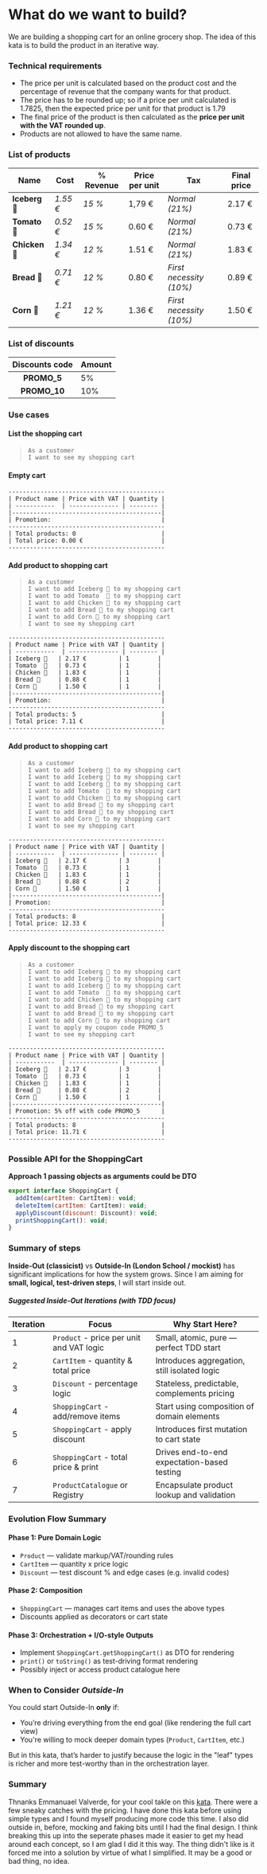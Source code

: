 # What do we want to build?

We are building a shopping cart for an online grocery shop. The idea of this kata is to build the product in an iterative way.

### Technical requirements

- The price per unit is calculated based on the product cost and the percentage of revenue that the company wants for that product.
- The price has to be rounded up; so if a price per unit calculated is 1.7825, then the expected price per unit for that product is 1.79
- The final price of the product is then calculated as the **price per unit with the VAT rounded up**.
- Products are not allowed to have the same name.

### List of products

| **Name**      | **Cost** | **% Revenue** | **Price per unit** | **Tax**                 | **Final price** |
| ------------- | -------- | ------------- | ------------------ | ----------------------- | --------------- |
| **Iceberg 🥬** | *1.55 €* | *15 %*        | 1,79 €             | *Normal (21%)*          | 2.17 €          |
| **Tomato 🍅**  | *0.52 €* | *15 %*        | 0.60 €             | *Normal (21%)*          | 0.73 €          |
| **Chicken 🍗** | *1.34 €* | *12 %*        | 1.51 €             | *Normal (21%)*          | 1.83 €          |
| **Bread 🍞**   | *0.71 €* | *12 %*        | 0.80 €             | *First necessity (10%)* | 0.89 €          |
| **Corn 🌽**    | *1.21 €* | *12 %*        | 1.36 €             | *First necessity (10%)* | 1.50 €          |

### List of discounts

| **Discounts code** | **Amount** |
| :----------------: | ---------- |
|    **PROMO_5**     | 5%         |
|    **PROMO_10**    | 10%        |

### Use cases

#### List the shopping cart

> ```
> As a customer
> I want to see my shopping cart
> ```

#### **Empty cart**

```
--------------------------------------------
| Product name | Price with VAT | Quantity |
| -----------  | -------------- | -------- |
|------------------------------------------|
| Promotion:                               |
--------------------------------------------
| Total products: 0                        |
| Total price: 0.00 €                      |
--------------------------------------------
```

#### Add product to shopping cart

> ```
> As a customer
> I want to add Iceberg 🥬 to my shopping cart
> I want to add Tomato  🍅 to my shopping cart
> I want to add Chicken 🍗 to my shopping cart
> I want to add Bread 🍞 to my shopping cart
> I want to add Corn 🌽 to my shopping cart
> I want to see my shopping cart
> ```

```
--------------------------------------------
| Product name | Price with VAT | Quantity |
| -----------  | -------------- | -------- |
| Iceberg 🥬   | 2.17 €         | 1        |
| Tomato  🍅   | 0.73 €         | 1        |
| Chicken 🍗   | 1.83 €         | 1        |
| Bread 🍞     | 0.88 €         | 1        |
| Corn 🌽      | 1.50 €         | 1        |
|------------------------------------------|
| Promotion:                               |
--------------------------------------------
| Total products: 5                        |
| Total price: 7.11 €                      |
--------------------------------------------
```

#### Add product to shopping cart

> ```
> As a customer
> I want to add Iceberg 🥬 to my shopping cart
> I want to add Iceberg 🥬 to my shopping cart
> I want to add Iceberg 🥬 to my shopping cart
> I want to add Tomato  🍅 to my shopping cart
> I want to add Chicken 🍗 to my shopping cart
> I want to add Bread 🍞 to my shopping cart
> I want to add Bread 🍞 to my shopping cart
> I want to add Corn 🌽 to my shopping cart
> I want to see my shopping cart
> ```

```
--------------------------------------------
| Product name | Price with VAT | Quantity |
| -----------  | -------------- | -------- |
| Iceberg 🥬   | 2.17 €         | 3        |
| Tomato  🍅   | 0.73 €         | 1        |
| Chicken 🍗   | 1.83 €         | 1        |
| Bread 🍞     | 0.88 €         | 2        |
| Corn 🌽      | 1.50 €         | 1        |
|------------------------------------------|
| Promotion:                               |
--------------------------------------------
| Total products: 8                        |
| Total price: 12.33 €                     |
--------------------------------------------
```

#### Apply discount to the shopping cart

> ```
> As a customer
> I want to add Iceberg 🥬 to my shopping cart
> I want to add Iceberg 🥬 to my shopping cart
> I want to add Iceberg 🥬 to my shopping cart
> I want to add Tomato  🍅 to my shopping cart
> I want to add Chicken 🍗 to my shopping cart
> I want to add Bread 🍞 to my shopping cart
> I want to add Bread 🍞 to my shopping cart
> I want to add Corn 🌽 to my shopping cart
> I want to apply my coupon code PROMO_5
> I want to see my shopping cart
> ```

```
--------------------------------------------
| Product name | Price with VAT | Quantity |
| -----------  | -------------- | -------- |
| Iceberg 🥬   | 2.17 €         | 3        |
| Tomato  🍅   | 0.73 €         | 1        |
| Chicken 🍗   | 1.83 €         | 1        |
| Bread 🍞     | 0.88 €         | 2        |
| Corn 🌽      | 1.50 €         | 1        |
|------------------------------------------|
| Promotion: 5% off with code PROMO_5      |
--------------------------------------------
| Total products: 8                        |
| Total price: 11.71 €                     |
--------------------------------------------
```

### Possible API for the ShoppingCart

**Approach 1 passing objects as arguments could be DTO**

```javascript
export interface ShoppingCart {
  addItem(cartItem: CartItem): void;
  deleteItem(cartItem: CartItem): void;
  applyDiscount(discount: Discount): void;
  printShoppingCart(): void;
}
```

### Summary of steps

**Inside-Out (classicist)** vs **Outside-In (London School / mockist)** has significant implications for how the system grows. Since I am aiming for **small, logical, test-driven steps**, I will start inside out.

##### Suggested Inside-Out Iterations (with TDD focus)

| Iteration | Focus                                    | Why Start Here?                              |
| --------- | ---------------------------------------- | -------------------------------------------- |
| 1         | `Product` - price per unit and VAT logic | Small, atomic, pure — perfect TDD start      |
| 2         | `CartItem` - quantity & total price      | Introduces aggregation, still isolated logic |
| 3         | `Discount` - percentage logic            | Stateless, predictable, complements pricing  |
| 4         | `ShoppingCart` - add/remove items        | Start using composition of domain elements   |
| 5         | `ShoppingCart` - apply discount          | Introduces first mutation to cart state      |
| 6         | `ShoppingCart` - total price & print     | Drives end-to-end expectation-based testing  |
| 7         | `ProductCatalogue` or Registry           | Encapsulate product lookup and validation    |

### Evolution Flow Summary

#### Phase 1: Pure Domain Logic

- `Product` — validate markup/VAT/rounding rules
- `CartItem` — quantity x price logic
- `Discount` — test discount % and edge cases (e.g. invalid codes)

#### Phase 2: Composition

- `ShoppingCart` — manages cart items and uses the above types
- Discounts applied as decorators or cart state

#### Phase 3: Orchestration + I/O-style Outputs

- Implement `ShoppingCart.getShoppingCart()` as DTO for rendering
- `print()` or `toString()` as test-driving format rendering
- Possibly inject or access product catalogue here

### When to Consider *Outside-In*

You could start Outside-In **only** if:

- You’re driving everything from the end goal (like rendering the full cart view)
- You're willing to mock deeper domain types (`Product`, `CartItem`, etc.)

But in this kata, that’s harder to justify because the logic in the "leaf" types is richer and more test-worthy than in the orchestration layer.

### Summary

Thnanks Emmanuael Valverde, for your cool takle on this [kata](https://www.codurance.com/katas/shopping-cart-kata). There were a few sneaky catches with the pricing. I have done this kata before using simple types and I found myself producing more code this time. I also did outside in, before, mocking and faking bits until I had the final design. I think breaking this up into  the seperate phases made it easier to get my head around each concept, so I am glad I did it this way. The thing didn't like is it forced me into a solution by virtue of what I simplified. It may be a good or bad thing, no idea. 
